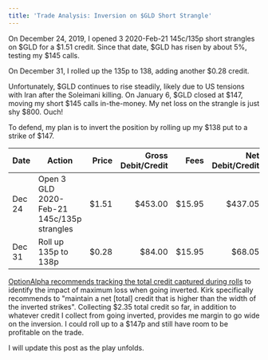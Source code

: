 ```yaml
---
title: 'Trade Analysis: Inversion on $GLD Short Strangle'
---
```


On December 24, 2019, I opened 3 2020-Feb-21 145c/135p short strangles on $GLD for a $1.51 credit. Since that date, $GLD has risen by about 5%, testing my $145 calls.

On December 31, I rolled up the 135p to 138, adding another $0.28 credit.

Unfortunately, $GLD continues to rise steadily, likely due to US tensions with Iran after the Soleimani killing. On January 6, $GLD closed at $147, moving my short $145 calls in-the-money. My net loss on the strangle is just shy $800. Ouch!

To defend, my plan is to invert the position by rolling up my $138 put to a strike of $147.

| Date   | Action                                     | Price | Gross Debit/Credit |   Fees | Net Debit/Credit |  Gross Credit   |
| ------ | ------------------------------------------ | -----:| ------------------:| ------:| ----------------:| ---:|
| Dec 24 | Open 3 GLD 2020-Feb-21 145c/135p strangles | $1.51 |            $453.00 | $15.95 |          $437.05 |   $1.51  |
| Dec 31 | Roll up 135p to 138p                       | $0.28 |             $84.00 | $15.95 |           $68.05 | $2.35    |

[OptionAlpha recommends tracking the total credit captured during rolls](https://optionalpha.com/managing-inverted-option-positions-106780.html) to identify the impact of maximum loss when going inverted. Kirk specifically recommends to "maintain a net [total] credit that is higher than the width of the inverted strikes". Collecting $2.35 total credit so far, in addition to whatever credit I collect from going inverted, provides me margin to go wide on the inversion. I could roll up to a $147p and still have room to be profitable on the trade.

I will update this post as the play unfolds.
